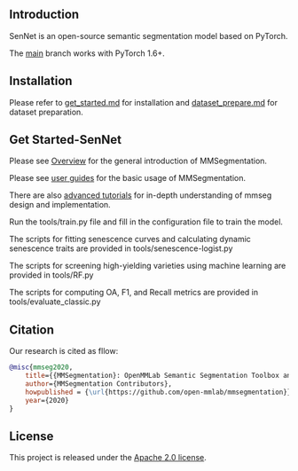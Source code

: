 ## Introduction

SenNet is an open-source semantic segmentation model based on PyTorch.

The [main](https://github.com/open-mmlab/mmsegmentation/tree/main) branch works with PyTorch 1.6+.

## Installation

Please refer to [get_started.md](docs/en/get_started.md#installation) for installation and [dataset_prepare.md](docs/en/user_guides/2_dataset_prepare.md#prepare-datasets) for dataset preparation.

## Get Started-SenNet

Please see [Overview](docs/en/overview.md) for the general introduction of MMSegmentation.

Please see [user guides](https://mmsegmentation.readthedocs.io/en/latest/user_guides/index.html#) for the basic usage of MMSegmentation.

There are also [advanced tutorials](https://mmsegmentation.readthedocs.io/en/latest/advanced_guides/index.html) for in-depth understanding of mmseg design and implementation.

Run the tools/train.py file and fill in the configuration file to train the model.

The scripts for fitting senescence curves and calculating dynamic senescence traits are provided in tools/senescence-logist.py    

The scripts for screening high-yielding varieties using machine learning are provided in tools/RF.py    

The scripts for computing OA, F1, and Recall metrics are provided in tools/evaluate_classic.py    

## Citation

Our research is cited as fllow:

```bibtex
@misc{mmseg2020,
    title={{MMSegmentation}: OpenMMLab Semantic Segmentation Toolbox and Benchmark},
    author={MMSegmentation Contributors},
    howpublished = {\url{https://github.com/open-mmlab/mmsegmentation}},
    year={2020}
}
```

## License

This project is released under the [Apache 2.0 license](LICENSE).
